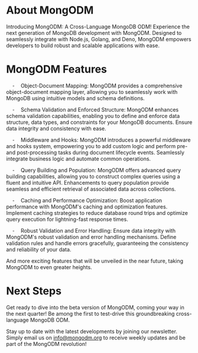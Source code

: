 # About MongODM
Introducing MongODM: A Cross-Language MongoDB ODM!
Experience the next generation of MongoDB development with MongODM. Designed to seamlessly integrate with Node.js, Golang, and Deno, MongODM empowers developers to build robust and scalable applications with ease. 

# MongODM Features

    ⁃    Object-Document Mapping: MongODM provides a comprehensive object-document mapping layer, allowing you to seamlessly work with MongoDB using intuitive models and schema definitions.

    ⁃    Schema Validation and Enforced Structure: MongODM enhances schema validation capabilities, enabling you to define and enforce data structure, data types, and constraints for your MongoDB documents. Ensure data integrity and consistency with ease.

    ⁃    Middleware and Hooks: MongODM introduces a powerful middleware and hooks system, empowering you to add custom logic and perform pre- and post-processing tasks during document lifecycle events. Seamlessly integrate business logic and automate common operations.

    ⁃    Query Building and Population: MongODM offers advanced query building capabilities, allowing you to construct complex queries using a fluent and intuitive API. Enhancements to query population provide seamless and efficient retrieval of associated data across collections.

    ⁃    Caching and Performance Optimization: Boost application performance with MongODM's caching and optimization features. Implement caching strategies to reduce database round trips and optimize query execution for lightning-fast response times.

    ⁃    Robust Validation and Error Handling: Ensure data integrity with MongODM's robust validation and error handling mechanisms. Define validation rules and handle errors gracefully, guaranteeing the consistency and reliability of your data.

And more exciting features that will be unveiled in the near future, taking MongODM to even greater heights.

# Next Steps
Get ready to dive into the beta version of MongODM, coming your way in the next quarter! Be among the first to test-drive this groundbreaking cross-language MongoDB ODM. 

Stay up to date with the latest developments by joining our newsletter. Simply email us on info@mongodm.org to receive weekly updates and be part of the MongODM revolution!
